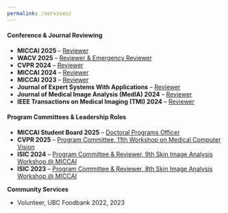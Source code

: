 ```yaml
---
permalink: /services/
---
```


#### **Conference & Journal Reviewing**  
- **MICCAI 2025** – [Reviewer](https://www.miccai.org/)  
- **WACV 2025** – [Reviewer & Emergency Reviewer](https://wacv2025.thecvf.com/)  
- **CVPR 2024** – [Reviewer](https://cvpr.thecvf.com/)  
- **MICCAI 2024** – [Reviewer](https://www.miccai.org/)  
- **MICCAI 2023** – [Reviewer](https://www.miccai.org/)  
- **Journal of Expert Systems With Applications** – [Reviewer](https://www.sciencedirect.com/journal/expert-systems-with-applications)  
- **Journal of Medical Image Analysis (MedIA) 2024** – [Reviewer](https://www.sciencedirect.com/journal/medical-image-analysis)  
- **IEEE Transactions on Medical Imaging (TMI) 2024** – [Reviewer](https://www.embs.org/tmi/)  

#### **Program Committees & Leadership Roles**  
- **MICCAI Student Board 2025** – [Doctoral Programs Officer](https://www.miccai.org/)  
- **CVPR 2025** – [Program Committee, 11th Workshop on Medical Computer Vision](https://cvpr.thecvf.com/)  
- **ISIC 2024** – [Program Committee & Reviewer, 9th Skin Image Analysis Workshop @ MICCAI](https://isic-workshop.github.io/)  
- **ISIC 2023** – [Program Committee & Reviewer, 8th Skin Image Analysis Workshop @ MICCAI](https://isic-workshop.github.io/)  

**Community Services**
- Volunteer, UBC Foodbank 2022, 2023
